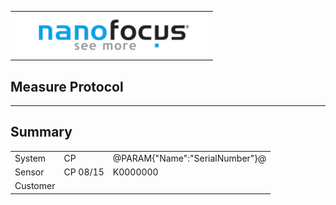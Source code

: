 <!--   EvalAlgoName=NFTopoInfo -->
 ||
|-:|
|![](logo.png)|

## Measure Protocol

---
## Summary


||||
|-|-|-|
|System|   CP | @PARAM{"Name":"SerialNumber"}@ |
|Sensor| CP 08/15  | K0000000| 
|Customer|||

<span id="output">
</span>




<div id="resultsArea">
</div>


<script>

let table = document.createElement("table");
table.id = "tableResults";

var row = null;
var head = table.insertRow();
head.insertCell().textContent = "Content";
head.insertCell().textContent = "nominal value";
head.insertCell().textContent = "actual value";
head.insertCell().textContent = "status";

 
 
for (i = 0; i < sessionStorage.length; i++) {
  
  x = sessionStorage.key(i);
  
  if(x.includes("Result"))
  {
   var data = JSON.parse(sessionStorage.getItem(x));
   
   
     row = table.insertRow();  // DOM method for creating table rows
    
	 var desc = (x.split("_"));
	 if(desc.length == 3) 
	 {
		row.insertCell().textContent =  desc[0] + " "  +  desc[2] ;
     }
	 else
	 {
	 row.insertCell().textContent =  desc[0] + " " ;
	 }
	 row.insertCell().textContent =  data["nominal"];      
     row.insertCell().textContent =  data["value"];
	 row.insertCell().textContent =  data["status"];
	 
	 
   
  }
}

// Adding the entire table to the   tag
document.getElementById("resultsArea").appendChild(table);



</script>